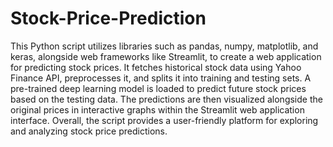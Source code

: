 # Stock-Price-Prediction
This Python script utilizes libraries such as pandas, numpy, matplotlib, and keras, alongside web frameworks like Streamlit, to create a web application for predicting stock prices. 
It fetches historical stock data using Yahoo Finance API, preprocesses it, and splits it into training and testing sets. A pre-trained deep learning model is loaded to predict future stock prices based on the testing data. 
The predictions are then visualized alongside the original prices in interactive graphs within the Streamlit web application interface. 
Overall, the script provides a user-friendly platform for exploring and analyzing stock price predictions.
